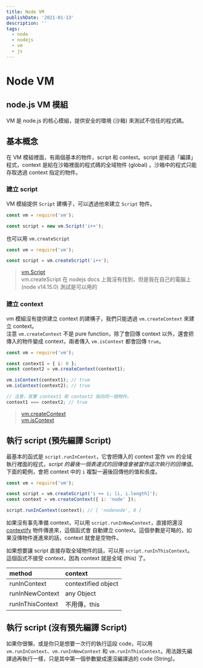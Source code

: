 ```yaml
---
title: Node VM
publishDate: '2021-01-13'
description: ''
tags:
  - node
  - nodejs
  - vm
  - js
---
```


# Node VM

## node.js VM 模組

VM 是 node.js 的核心模組，提供安全的環境 (沙箱) 來測試不信任的程式碼。

## 基本概念

在 VM 模組裡面，有兩個基本的物件，script 和 context。script 是經過「編譯」程式，context 是給在沙箱裡面的程式碼的全域物件 (global) 。沙箱中的程式只能存取透過 context 指定的物件。

### 建立 script

VM 模組提供 `Script` 建構子，可以透過他來建立 `Script` 物件。

```js
const vm = require('vm');

const script = new vm.Script('i++');
```

也可以用 `vm.createScript`

```js
const vm = require('vm');

const script = vm.createScript('i++');
```

> [vm.Script](https://nodejs.org/dist/latest-v14.x/docs/api/vm.html#vm_class_vm_script)  
> vm.createScript 在 nodejs docs 上我沒有找到，但是我在自己的電腦上 (node v14.15.0) 測試是可以用的

### 建立 context

vm 模組沒有提供建立 context 的建構子，我們只能透過 `vm.createContext` 來建立 context。  
注意 `vm.createContext` 不是 pure function，除了會回傳 context 以外，還會把傳入的物件變成 context，兩者傳入 `vm.isContext` 都會回傳 `true`。

```js
const vm = require('vm');

const context1 = { i: 0 };
const context2 = vm.createContext(context1);

vm.isContext(context1); // true
vm.isContext(context2); // true

// 注意，其實 context1 和 context2 指向同一個物件。
context1 === context2; // true
```

> [vm.createContext](https://nodejs.org/dist/latest-v14.x/docs/api/vm.html#vm_vm_createcontext_contextobject_options)  
> [vm.isContext](https://nodejs.org/dist/latest-v14.x/docs/api/vm.html#vm_vm_iscontext_object)

## 執行 script (預先編譯 Script)

最基本的函式是 `script.runInContext`，它會把傳入的 context 當作 vm 的全域執行裡面的程式，_script 的最後一個表達式的回傳值會被當作這次執行的回傳值_。  
下面的範例，會把 context 中的 `i` 複製一遍後回傳他的值和長度。

```js
const vm = require('vm');

const script = vm.createScript('i += i; [i, i.length]');
const context = vm.createContext({ i: 'node' });

script.runInContext(context); // [ 'nodenode', 8 ]
```

如果沒有事先準備 context，可以用 `script.runInNewContext`，直接把還沒 [contextify](https://nodejs.org/dist/latest-v14.x/docs/api/vm.html#vm_what_does_it_mean_to_contextify_an_object) 物件傳進來，這個函式會
自動建立 context。這個參數是可略的，如果沒傳物件進進來的話，context 就會是空物件。

如果想要讓 script 直接存取全域物件的話，可以用 `script.runInThisContext`。這個函式不接受 context，因為 context 就是全域 (this) 了。

| method           | context             |
| :--------------- | :------------------ |
| runInContext     | contextified object |
| runInNewContext  | any Object          |
| runInThisContext | 不用傳，this        |

## 執行 script (沒有預先編譯 Script)

如果你很懶，或是你只是想要一次行的執行這段 code，可以用 `vm.runInContext`、`vm.runInNewContext` 和 `vm.runInThisContext`。用法跟先編譯過再執行一樣，只是其中第一個參數變成還沒編譯過的 code (String)。

